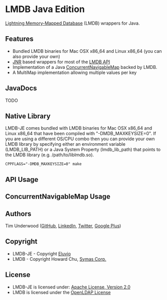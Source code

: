 LMDB Java Edition
=================

<a href="http://symas.com/mdb/">Lightning Memory-Mapped Database</a> (LMDB) wrappers for Java.

Features
--------

* Bundled LMDB binaries for Mac OSX x86_64 and Linux x86_64 (you can also provide your own)
* <a href="https://github.com/jnr/jnr-ffi">JNR</a> based wrappers for most of the <a href="http://symas.com/mdb/doc/group__mdb.html">LMDB API</a>
* Implementation of a Java <a href="http://docs.oracle.com/javase/8/docs/api/java/util/concurrent/ConcurrentNavigableMap.html">ConcurrentNavigableMap</a> backed by LMDB.
* A MultiMap implementation allowing multiple values per key

JavaDocs
--------

TODO

Native Library
--------------

LMDB-JE comes bundled with LMDB binaries for Mac OSX x86_64 and Linux x86_64 that have been compiled with "-DMDB_MAXKEYSIZE=0".  If you are using a different OS/CPU combo then you can provide your own LMDB library by specifying either an environment variable (LMDB_LIB_PATH) or a Java System Property (lmdb_lib_path) that points to the LMDB library (e.g. /path/to/liblmdb.so).

    CPPFLAGS="-DMDB_MAXKEYSIZE=0" make

API Usage
---------


ConcurrentNavigableMap Usage
----------------------------


Authors
-------

Tim Underwood (<a href="https://github.com/tpunder" rel="author">GitHub</a>, <a href="https://www.linkedin.com/in/tpunder" rel="author">LinkedIn</a>, <a href="https://twitter.com/tpunder" rel="author">Twitter</a>, <a href="https://plus.google.com/+TimUnderwood0" rel="author">Google Plus</a>)

Copyright
---------

* LMDB-JE - Copyright [Eluvio](http://www.eluvio.com)
* LMDB - Copyright Howard Chu, [Symas Corp.](http://symas.com/)

License
-------

* LMDB-JE is licensed under: [Apache License, Version 2.0](http://www.apache.org/licenses/LICENSE-2.0.txt)
* LMDB is licensed under the [OpenLDAP License](http://www.openldap.org/software/release/license.html)